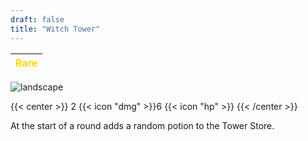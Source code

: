 ```yaml
---
draft: false
title: "Witch Tower"
---
```

| <span style="color:Gold"> Rare </span> |
|--------|

![landscape](/images/towers/towerS_25.png)

{{< center >}}
2 {{< icon "dmg" >}}6 {{< icon "hp" >}}
{{< /center >}}

At the start of a round adds a random potion to the Tower Store.